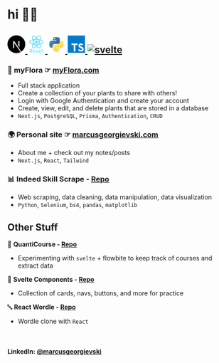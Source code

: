 # hi 👨‍💻

## <p align="left"> <a href="https://reactjs.org/" target="_blank" rel="noreferrer"> <img src="https://raw.githubusercontent.com/devicons/devicon/master/icons/nextjs/nextjs-original.svg" alt="nextjs" width="40" height="40"/> <a href="https://reactjs.org/" target="_blank" rel="noreferrer"> <img src="https://raw.githubusercontent.com/devicons/devicon/master/icons/react/react-original-wordmark.svg" alt="react" width="40" height="40"/> </a>  </a> <a href="https://www.python.org" target="_blank" rel="noreferrer"> <img src="https://raw.githubusercontent.com/devicons/devicon/master/icons/python/python-original.svg" alt="python" width="40" height="40"/> </a> <a href="https://developer.mozilla.org/en-US/docs/Web/JavaScript" target="_blank" rel="noreferrer"> <img src="https://raw.githubusercontent.com/devicons/devicon/master/icons/typescript/typescript-original.svg" alt="typescript" width="40" height="40"/> <a href="https://svelte.dev" target="_blank" rel="noreferrer"> <img src="https://upload.wikimedia.org/wikipedia/commons/1/1b/Svelte_Logo.svg" alt="svelte" width="40" height="40"/> </a> </p>

### 🌱 myFlora ☞ [myFlora.com](https://my-flora-xi.vercel.app/)
- Full stack application 
- Create a collection of your plants to share with others!
- Login with Google Authentication and create your account
- Create, view, edit, and delete plants that are stored in a database
- `Next.js`, `PostgreSQL`, `Prisma`, `Authentication`, `CRUD`

### 🌍 Personal site ☞ [marcusgeorgievski.com](https://marcusgeorgievski.com)
- About me + check out my notes/posts
- `Next.js`, `React`, `Tailwind`

### 📊 Indeed Skill Scrape - [Repo](https://github.com/marcusgeorgievski/indeed-skill-scrape)
  - Web scraping, data cleaning, data manipulation, data visualization
  - `Python`, `Selenium`, `bs4`, `pandas`, `matplotlib`
   
## Other Stuff
  
🧠 **QuantiCourse - [Repo](https://github.com/marcusgeorgievski/QuantiCourse)** 
  - Experimenting with `svelte` + flowbite to keep track of courses and extract data

🦾 **Svelte Components - [Repo](https://github.com/marcusgeorgievski/svelte-components)** 

- Collection of cards, navs, buttons, and more for practice

🔤 **React Wordle - [Repo](https://github.com/marcusgeorgievski/react-wordle)**

  - Wordle clone with `React`

 </br>
 
 #### LinkedIn: [@marcusgeorgievski](https://www.linkedin.com/in/marcusgeorgievski/)
